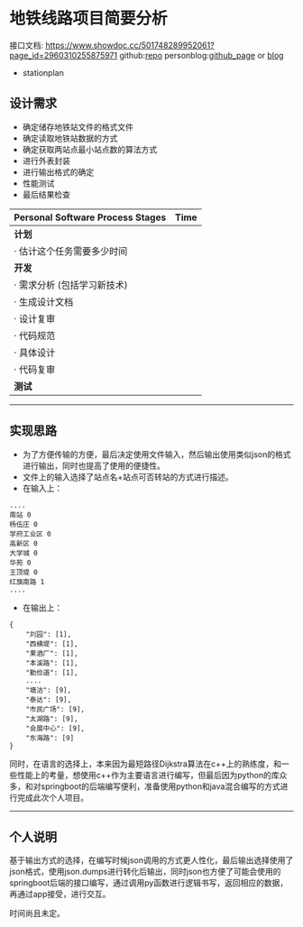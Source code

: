 # 地铁线路项目简要分析
接口文档: https://www.showdoc.cc/501748289952061?page_id=2960310255875971
github:[repo](https://github.com/zhang-wangz/stationplan)
personblog:[github_page](https://zhang-wangz.github.io/2019/09/17/%E5%9C%B0%E9%93%81%E9%A1%B9%E7%9B%AE/) or [blog](https://wangz.online/2019/09/17/231.html)
- stationplan
## 设计需求
 - 确定储存地铁站文件的格式文件
 - 确定读取地铁站数据的方式
 - 确定获取两站点最小站点数的算法方式
 - 进行外表封装
 - 进行输出格式的确定
 - 性能测试
 - 最后结果检查


| Personal Software Process Stages | Time |
|--|--|
| **计划** |  |
| · 估计这个任务需要多少时间 |  |
| **开发**| |
| · 需求分析 (包括学习新技术)| |
| · 生成设计文档| |
| · 设计复审| |
| · 代码规范| |
| · 具体设计 | |
| · 代码复审| |
| **测试**| |

--------

## 实现思路
 - 为了方便传输的方便，最后决定使用文件输入，然后输出使用类似json的格式进行输出，同时也提高了使用的便捷性。
  - 文件上的输入选择了站点名+站点可否转站的方式进行描述。
- 在输入上：

```
....
南站 0
杨伍庄 0
学府工业区 0
高新区 0
大学城 0
华苑 0
王顶堤 0
红旗南路 1
....
```

-  在输出上：
```
{
	"刘园": [1],
	"西横堤": [1],
	"果酒厂": [1],
	"本溪路": [1],
	"勤俭道": [1],
	....
	"塘沽": [9],
	"泰达": [9],
	"市民广场": [9],
	"太湖路": [9],
	"会展中心": [9],
	"东海路": [9]
}
```
同时，在语言的选择上，本来因为最短路径Dijkstra算法在c++上的熟练度，和一些性能上的考量，想使用c++作为主要语言进行编写，但最后因为python的库众多，和对springboot的后端编写便利，准备使用python和java混合编写的方式进行完成此次个人项目。

-------------

## 个人说明
基于输出方式的选择，在编写时候json调用的方式更人性化，最后输出选择使用了json格式，使用json.dumps进行转化后输出，同时json也方便了可能会使用的springboot后端的接口编写，通过调用py函数进行逻辑书写，返回相应的数据，再通过app接受，进行交互。

时间尚且未定。

